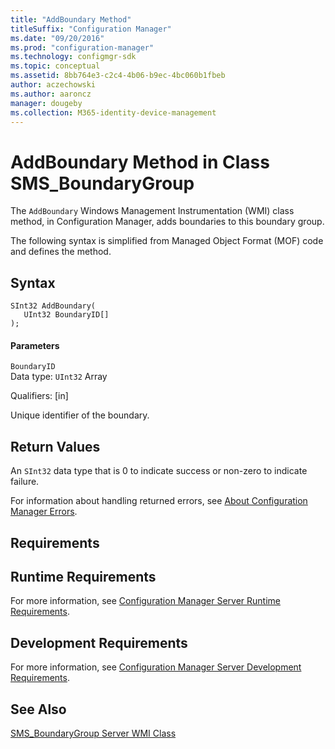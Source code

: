 ```yaml
---
title: "AddBoundary Method"
titleSuffix: "Configuration Manager"
ms.date: "09/20/2016"
ms.prod: "configuration-manager"
ms.technology: configmgr-sdk
ms.topic: conceptual
ms.assetid: 8bb764e3-c2c4-4b06-b9ec-4bc060b1fbeb
author: aczechowski
ms.author: aaroncz
manager: dougeby
ms.collection: M365-identity-device-management
---
```

# AddBoundary Method in Class SMS_BoundaryGroup
The `AddBoundary` Windows Management Instrumentation (WMI) class method, in Configuration Manager, adds boundaries to this boundary group.  

 The following syntax is simplified from Managed Object Format (MOF) code and defines the method.  

## Syntax  

```  
SInt32 AddBoundary(  
   UInt32 BoundaryID[]  
);  
```  

#### Parameters  
 `BoundaryID`  
 Data type: `UInt32` Array  

 Qualifiers: [in]  

 Unique identifier of the boundary.  

## Return Values  
 An `SInt32` data type that is 0 to indicate success or non-zero to indicate failure.  

 For information about handling returned errors, see [About Configuration Manager Errors](../../../../../develop/core/understand/about-configuration-manager-errors.md).  

## Requirements  

## Runtime Requirements  
 For more information, see [Configuration Manager Server Runtime Requirements](../../../../../develop/core/reqs/server-runtime-requirements.md).  

## Development Requirements  
 For more information, see [Configuration Manager Server Development Requirements](../../../../../develop/core/reqs/server-development-requirements.md).  

## See Also  
 [SMS_BoundaryGroup Server WMI Class](../../../../../develop/reference/core/servers/configure/sms_boundarygroup-server-wmi-class.md)
